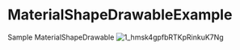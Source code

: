 # MaterialShapeDrawableExample
 Sample MaterialShapeDrawable
![1_hmsk4gpfbRTKpRinkuK7Ng](https://user-images.githubusercontent.com/10649528/109785147-6ccb2000-7c3e-11eb-8820-e2410436b4da.png)
